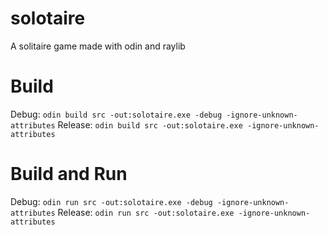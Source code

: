 # solotaire
 A solitaire game made with odin and raylib 

# Build
Debug: `odin build src -out:solotaire.exe -debug -ignore-unknown-attributes`
Release: `odin build src -out:solotaire.exe -ignore-unknown-attributes`

# Build and Run
Debug: `odin run src -out:solotaire.exe -debug -ignore-unknown-attributes`
Release: `odin run src -out:solotaire.exe -ignore-unknown-attributes`